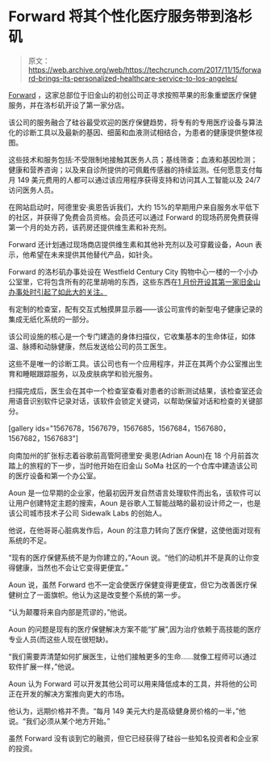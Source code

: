 # Forward 将其个性化医疗服务带到洛杉矶 

> 原文：<https://web.archive.org/web/https://techcrunch.com/2017/11/15/forward-brings-its-personalized-healthcare-service-to-los-angeles/>

[Forward](https://web.archive.org/web/20221208192219/https://goforward.com/?utm_medium=cpc&utm_source=google&utm_campaign=G_Search_LA1_Branded_BM&utm_content=232551941499&utm_term=%2Bforward%20%2Bhealth%7Cb&gclid=CjwKCAiA6K_QBRA8EiwASvtjZe94FlJIvIbtNi9ADWtUlJN7gh_SnPHPUcTb4pdYhcU6D1Yv4RwSPxoCMJ8QAvD_BwE) ，这家总部位于旧金山的初创公司正寻求按照苹果的形象重塑医疗保健服务，并在洛杉矶开设了第一家分店。

该公司的服务融合了硅谷最受欢迎的医疗保健趋势，将专有的专用医疗设备与算法化的诊断工具以及最新的基因、细菌和血液测试相结合，为患者的健康提供整体视图。

这些技术和服务包括:不受限制地接触其医务人员；基线筛查；血液和基因检测；健康和营养咨询；以及来自诊所提供的可佩戴传感器的持续监测。任何愿意支付每月 149 美元费用的人都可以通过该应用程序获得支持和访问其人工智能以及 24/7 访问医务人员。

在网站启动时，阿德里安·奥恩告诉我们，大约 15%的早期用户来自服务水平低下的社区，并获得了免费会员资格。会员还可以通过 Forward 的现场药房免费获得第一个月的处方药，该药房还提供维生素和补充剂。

Forward 还计划通过现场商店提供维生素和其他补充剂以及可穿戴设备，Aoun 表示，他希望在未来提供其他替代产品，如针灸。

Forward 的洛杉矶办事处设在 Westfield Century City 购物中心一楼的一个小办公室里，它将包含所有的花里胡哨的东西，这些东西在[1 月份开设其第一家旧金山办事处时引起了如此大的关注。](https://web.archive.org/web/20221208192219/https://beta.techcrunch.com/2017/01/17/anappleaday/)

有定制的检查室，配有交互式触摸屏显示器——该公司宣传的新型电子健康记录的集成无纸化系统的一部分。

该公司设施的核心是一个专门建造的身体扫描仪，它收集基本的生命体征，如体温、脉搏和动脉健康，然后发送给公司的员工医生。

这些不是唯一的诊断工具。该公司也有一个应用程序，并正在其两个办公室推出生育和睡眠跟踪服务，以及皮肤病学和验光服务。

扫描完成后，医生会在其中一个检查室查看对患者的诊断测试结果，该检查室还会用语音识别软件记录对话，该软件会锁定关键词，以帮助保留对话和检查的关键部分。

[gallery ids="1567678，1567679，1567685，1567684，1567680，1567682，1567683"]

向南加州的扩张标志着谷歌前高管阿德里安·奥恩(Adrian Aoun)在 18 个月前首次踏上的旅程的下一步，当时他开始在旧金山 SoMa 社区的一个仓库中建造该公司的医疗设备和第一个办公室。

Aoun 是一位早期的企业家，他最初因开发自然语言处理软件而出名，该软件可以让用户创建特定主题的搜索，Aoun 是谷歌人工智能战略的最初设计师之一，也是该公司城市技术子公司 Sidewalk Labs 的创始人。

他说，在他哥哥心脏病发作后，Aoun 的注意力转向了医疗保健，这使他面对现有系统的不足。

“现有的医疗保健系统不是为你建立的，”Aoun 说。“他们的动机并不是真的让你变得健康，当然也不会让它变得更便宜。”

Aoun 说，虽然 Forward 也不一定会使医疗保健变得更便宜，但它为改善医疗保健树立了一面旗帜。他认为这是改变整个系统的第一步。

“认为颠覆将来自内部是荒谬的，”他说。

Aoun 的问题是现有的医疗保健解决方案不能“扩展”,因为治疗依赖于高技能的医疗专业人员(而这些人现在很短缺)。

“我们需要弄清楚如何扩展医生，让他们接触更多的生命……就像工程师可以通过软件扩展一样，”他说。

Aoun 认为 Forward 可以开发其他公司可以用来降低成本的工具，并将他的公司正在开发的解决方案推向更大的市场。

他认为，远期价格并不贵。“每月 149 美元大约是高级健身房价格的一半，”他说。“我们必须从某个地方开始。”

虽然 Forward 没有谈到它的融资，但它已经获得了硅谷一些知名投资者和企业家的投资。